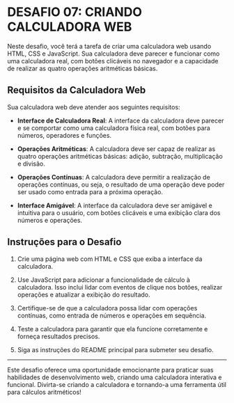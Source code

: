# DESAFIO 07: CRIANDO CALCULADORA WEB
Neste desafio, você terá a tarefa de criar uma calculadora web usando HTML, CSS e JavaScript. Sua calculadora deve parecer e funcionar como uma calculadora real, com botões clicáveis no navegador e a capacidade de realizar as quatro operações aritméticas básicas.

## Requisitos da Calculadora Web
Sua calculadora web deve atender aos seguintes requisitos:

* **Interface de Calculadora Real**: A interface da calculadora deve parecer e se comportar como uma calculadora física real, com botões para números, operadores e funções.

* **Operações Aritméticas**: A calculadora deve ser capaz de realizar as quatro operações aritméticas básicas: adição, subtração, multiplicação e divisão.

* **Operações Contínuas**: A calculadora deve permitir a realização de operações contínuas, ou seja, o resultado de uma operação deve poder ser usado como entrada para a próxima operação.

* **Interface Amigável**: A interface da calculadora deve ser amigável e intuitiva para o usuário, com botões clicáveis e uma exibição clara dos números e operações.

## Instruções para o Desafio
1. Crie uma página web com HTML e CSS que exiba a interface da calculadora.

2. Use JavaScript para adicionar a funcionalidade de cálculo à calculadora. Isso inclui lidar com eventos de clique nos botões, realizar operações e atualizar a exibição do resultado.

3. Certifique-se de que a calculadora possa lidar com operações contínuas, como entrada de números e operações em sequência.

4. Teste a calculadora para garantir que ela funcione corretamente e forneça resultados precisos.

5. Siga as instruções do README principal para submeter seu desafio.

---

Este desafio oferece uma oportunidade emocionante para praticar suas habilidades de desenvolvimento web, criando uma calculadora interativa e funcional. Divirta-se criando a calculadora e tornando-a uma ferramenta útil para cálculos aritméticos!
